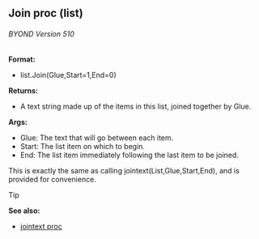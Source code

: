 ## Join proc (list) 
###### BYOND Version 510

**Format:**
+   list.Join(Glue,Start=1,End=0)

**Returns:**
+   A text string made up of the items in this list, joined together by
    Glue.

**Args:**
+   Glue: The text that will go between each item.
+   Start: The list item on which to begin.
+   End: The list item immediately following the last item to be joined.

This is exactly the same as calling
jointext(List,Glue,Start,End), and is provided for convenience.

> [!TIP] 
> **See also:**
> +   [jointext proc](/ref/proc/jointext.md) 